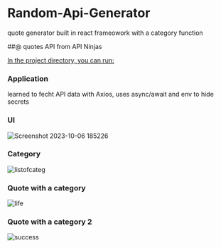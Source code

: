 # Random-Api-Generator

quote generator built in react frameowork with a category function

##@ quotes API from API Ninjas

[In the project directory, you can run:](https://api-ninjas.com)

### Application

learned to fecht API data with Axios, uses async/await and env to hide secrets

### UI
![Screenshot 2023-10-06 185226](https://github.com/beernaard/random-api/assets/142719026/562a2a13-8892-4a18-b51c-38a0ac3460d9)

### Category
![listofcateg](https://github.com/beernaard/random-api/assets/142719026/53824ed3-02ec-4681-8155-ee7fad149824)

### Quote with a category
![life](https://github.com/beernaard/random-api/assets/142719026/b636ae24-675b-4daa-b4fc-ceee28f060e4)

### Quote with a category 2
![success](https://github.com/beernaard/random-api/assets/142719026/60c5bf59-9b24-4fdd-865c-2b4306f71fdb)




